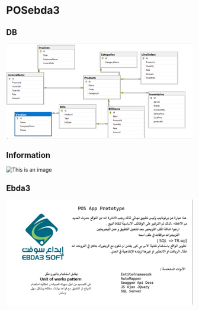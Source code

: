# POSebda3
## DB
![This is an image](https://github.com/AbdulrhmanBashammmakh/POSebda3/blob/master/wwwroot/images/db.png)


## Information
![This is an image](https://github.com/AbdulrhmanBashammmakh/POSebda3/blob/master/wwwroot/images/1.png)


## Ebda3
![This is an image](https://github.com/AbdulrhmanBashammmakh/POSebda3/blob/master/wwwroot/images/2.png)
